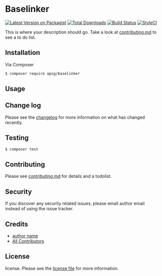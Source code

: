 # Baselinker

[![Latest Version on Packagist][ico-version]][link-packagist]
[![Total Downloads][ico-downloads]][link-downloads]
[![Build Status][ico-travis]][link-travis]
[![StyleCI][ico-styleci]][link-styleci]

This is where your description should go. Take a look at [contributing.md](contributing.md) to see a to do list.

## Installation

Via Composer

``` bash
$ composer require apsg/baselinker
```

## Usage

## Change log

Please see the [changelog](changelog.md) for more information on what has changed recently.

## Testing

``` bash
$ composer test
```

## Contributing

Please see [contributing.md](contributing.md) for details and a todolist.

## Security

If you discover any security related issues, please email author email instead of using the issue tracker.

## Credits

- [author name][link-author]
- [All Contributors][link-contributors]

## License

license. Please see the [license file](license.md) for more information.

[ico-version]: https://img.shields.io/packagist/v/apsg/baselinker.svg?style=flat-square
[ico-downloads]: https://img.shields.io/packagist/dt/apsg/baselinker.svg?style=flat-square
[ico-travis]: https://img.shields.io/travis/apsg/baselinker/master.svg?style=flat-square
[ico-styleci]: https://styleci.io/repos/12345678/shield

[link-packagist]: https://packagist.org/packages/apsg/baselinker
[link-downloads]: https://packagist.org/packages/apsg/baselinker
[link-travis]: https://travis-ci.org/apsg/baselinker
[link-styleci]: https://styleci.io/repos/12345678
[link-author]: https://github.com/apsg
[link-contributors]: ../../contributors
